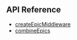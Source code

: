 ## API Reference

* [createEpicMiddleware](createEpicMiddleware.md)
* [combineEpics](combineEpics.md)
